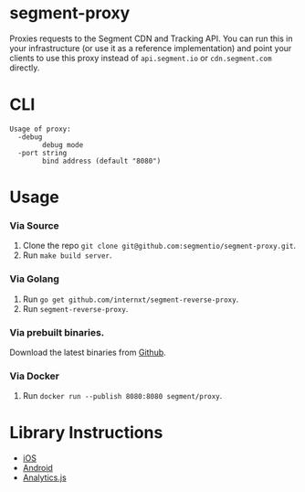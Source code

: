 # segment-proxy

Proxies requests to the Segment CDN and Tracking API. You can run this in your infrastructure (or use it as a reference implementation) and point your clients to use this proxy instead of `api.segment.io` or `cdn.segment.com` directly.

# CLI

```
Usage of proxy:
  -debug
        debug mode
  -port string
        bind address (default "8080")
```

# Usage

### Via Source

1. Clone the repo `git clone git@github.com:segmentio/segment-proxy.git`.
2. Run `make build server`.

### Via Golang

1. Run `go get github.com/internxt/segment-reverse-proxy`.
2. Run `segment-reverse-proxy`.

### Via prebuilt binaries.

Download the latest binaries from [Github](https://github.com/segmentio/segment-proxy/releases).

### Via Docker

1. Run `docker run --publish 8080:8080 segment/proxy`.

# Library Instructions

* [iOS](https://segment.com/docs/sources/mobile/ios/#proxy-http-calls)
* [Android](https://segment.com/docs/sources/mobile/android/#proxy-http-calls)
* [Analytics.js](https://segment.com/docs/sources/website/analytics.js/#proxy)
